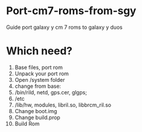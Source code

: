 # Port-cm7-roms-from-sgy
Guide port galaxy y cm 7 roms to galaxy y duos
# Which need?
1. Base files, port rom
2. Unpack your port rom
3. Open /system folder
4. change from base:
5. /bin/rild, netd, gps.cer, glgps;
6. /etc
7. /lib/hw, modules, libril.so, libbrcm_ril.so
8. Change boot.img
9. Change build.prop
10. Build Rom
